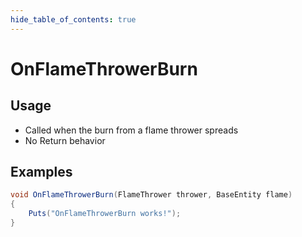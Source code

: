 ```yaml
---
hide_table_of_contents: true
---
```


# OnFlameThrowerBurn

## Usage

* Called when the burn from a flame thrower spreads
* No Return behavior

## Examples

```csharp title=""
void OnFlameThrowerBurn(FlameThrower thrower, BaseEntity flame)
{
    Puts("OnFlameThrowerBurn works!");
}
```
